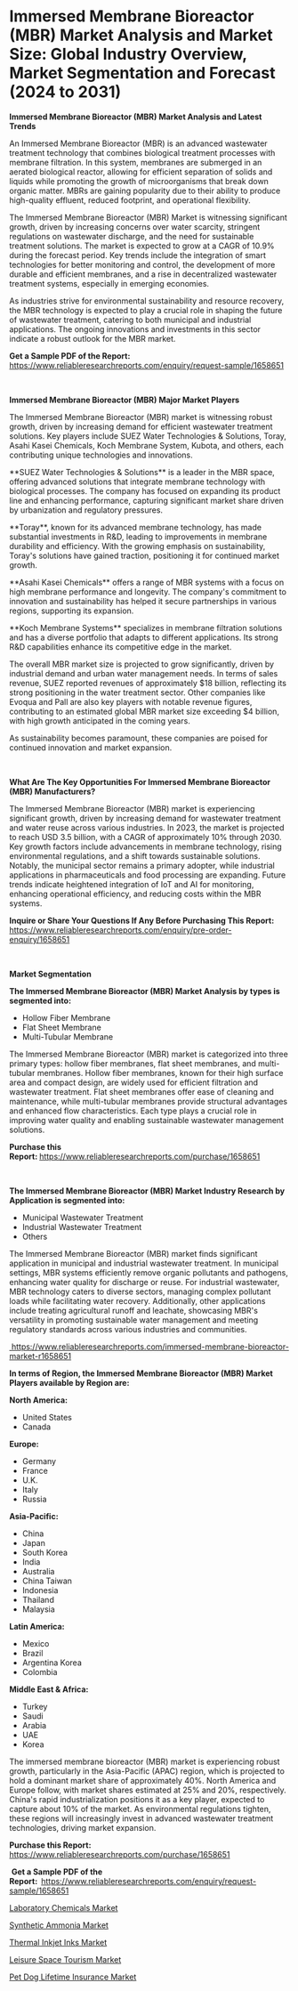 <p><h1>Immersed Membrane Bioreactor (MBR) Market Analysis and Market Size: Global Industry Overview, Market Segmentation and Forecast (2024 to 2031)</h1></p><p><strong>Immersed Membrane Bioreactor (MBR) Market Analysis and Latest Trends</strong></p>
<p><p>An Immersed Membrane Bioreactor (MBR) is an advanced wastewater treatment technology that combines biological treatment processes with membrane filtration. In this system, membranes are submerged in an aerated biological reactor, allowing for efficient separation of solids and liquids while promoting the growth of microorganisms that break down organic matter. MBRs are gaining popularity due to their ability to produce high-quality effluent, reduced footprint, and operational flexibility.</p><p>The Immersed Membrane Bioreactor (MBR) Market is witnessing significant growth, driven by increasing concerns over water scarcity, stringent regulations on wastewater discharge, and the need for sustainable treatment solutions. The market is expected to grow at a CAGR of 10.9% during the forecast period. Key trends include the integration of smart technologies for better monitoring and control, the development of more durable and efficient membranes, and a rise in decentralized wastewater treatment systems, especially in emerging economies. </p><p>As industries strive for environmental sustainability and resource recovery, the MBR technology is expected to play a crucial role in shaping the future of wastewater treatment, catering to both municipal and industrial applications. The ongoing innovations and investments in this sector indicate a robust outlook for the MBR market.</p></p>
<p><strong>Get a Sample PDF of the Report:&nbsp;</strong> <a href="https://www.reliableresearchreports.com/enquiry/request-sample/1658651?utm_campaign=13&utm_medium=2&utm_source=Github&utm_content=ia&utm_term=09122024&utm_id=immersed-membrane-bioreactor-mbr">https://www.reliableresearchreports.com/enquiry/request-sample/1658651</a></p>
<p>&nbsp;</p>
<p><strong>Immersed Membrane Bioreactor (MBR) Major Market Players</strong></p>
<p><p>The Immersed Membrane Bioreactor (MBR) market is witnessing robust growth, driven by increasing demand for efficient wastewater treatment solutions. Key players include SUEZ Water Technologies & Solutions, Toray, Asahi Kasei Chemicals, Koch Membrane System, Kubota, and others, each contributing unique technologies and innovations.</p><p>**SUEZ Water Technologies & Solutions** is a leader in the MBR space, offering advanced solutions that integrate membrane technology with biological processes. The company has focused on expanding its product line and enhancing performance, capturing significant market share driven by urbanization and regulatory pressures.</p><p>**Toray**, known for its advanced membrane technology, has made substantial investments in R&D, leading to improvements in membrane durability and efficiency. With the growing emphasis on sustainability, Toray's solutions have gained traction, positioning it for continued market growth.</p><p>**Asahi Kasei Chemicals** offers a range of MBR systems with a focus on high membrane performance and longevity. The company's commitment to innovation and sustainability has helped it secure partnerships in various regions, supporting its expansion.</p><p>**Koch Membrane Systems** specializes in membrane filtration solutions and has a diverse portfolio that adapts to different applications. Its strong R&D capabilities enhance its competitive edge in the market.</p><p>The overall MBR market size is projected to grow significantly, driven by industrial demand and urban water management needs. In terms of sales revenue, SUEZ reported revenues of approximately $18 billion, reflecting its strong positioning in the water treatment sector. Other companies like Evoqua and Pall are also key players with notable revenue figures, contributing to an estimated global MBR market size exceeding $4 billion, with high growth anticipated in the coming years. </p><p>As sustainability becomes paramount, these companies are poised for continued innovation and market expansion.</p></p>
<p>&nbsp;</p>
<p><strong>What Are The Key Opportunities For Immersed Membrane Bioreactor (MBR) Manufacturers?</strong></p>
<p><p>The Immersed Membrane Bioreactor (MBR) market is experiencing significant growth, driven by increasing demand for wastewater treatment and water reuse across various industries. In 2023, the market is projected to reach USD 3.5 billion, with a CAGR of approximately 10% through 2030. Key growth factors include advancements in membrane technology, rising environmental regulations, and a shift towards sustainable solutions. Notably, the municipal sector remains a primary adopter, while industrial applications in pharmaceuticals and food processing are expanding. Future trends indicate heightened integration of IoT and AI for monitoring, enhancing operational efficiency, and reducing costs within the MBR systems.</p></p>
<p><strong>Inquire or Share Your Questions If Any Before Purchasing This Report:</strong> <a href="https://www.reliableresearchreports.com/enquiry/pre-order-enquiry/1658651?utm_campaign=13&utm_medium=2&utm_source=Github&utm_content=ia&utm_term=09122024&utm_id=immersed-membrane-bioreactor-mbr">https://www.reliableresearchreports.com/enquiry/pre-order-enquiry/1658651</a></p>
<p>&nbsp;</p>
<p><strong>Market Segmentation</strong></p>
<p><strong>The Immersed Membrane Bioreactor (MBR) Market Analysis by types is segmented into:</strong></p>
<p><ul><li>Hollow Fiber Membrane</li><li>Flat Sheet Membrane</li><li>Multi-Tubular Membrane</li></ul></p>
<p><p>The Immersed Membrane Bioreactor (MBR) market is categorized into three primary types: hollow fiber membranes, flat sheet membranes, and multi-tubular membranes. Hollow fiber membranes, known for their high surface area and compact design, are widely used for efficient filtration and wastewater treatment. Flat sheet membranes offer ease of cleaning and maintenance, while multi-tubular membranes provide structural advantages and enhanced flow characteristics. Each type plays a crucial role in improving water quality and enabling sustainable wastewater management solutions.</p></p>
<p><strong>Purchase this Report:&nbsp;</strong><a href="https://www.reliableresearchreports.com/purchase/1658651?utm_campaign=13&utm_medium=2&utm_source=Github&utm_content=ia&utm_term=09122024&utm_id=immersed-membrane-bioreactor-mbr">https://www.reliableresearchreports.com/purchase/1658651</a></p>
<p>&nbsp;</p>
<p><strong>The Immersed Membrane Bioreactor (MBR) Market Industry Research by Application is segmented into:</strong></p>
<p><ul><li>Municipal Wastewater Treatment</li><li>Industrial Wastewater Treatment</li><li>Others</li></ul></p>
<p><p>The Immersed Membrane Bioreactor (MBR) market finds significant application in municipal and industrial wastewater treatment. In municipal settings, MBR systems efficiently remove organic pollutants and pathogens, enhancing water quality for discharge or reuse. For industrial wastewater, MBR technology caters to diverse sectors, managing complex pollutant loads while facilitating water recovery. Additionally, other applications include treating agricultural runoff and leachate, showcasing MBR's versatility in promoting sustainable water management and meeting regulatory standards across various industries and communities.</p></p>
<p><a href="https://www.reliableresearchreports.com/immersed-membrane-bioreactor-market-r1658651?utm_campaign=13&utm_medium=2&utm_source=Github&utm_content=ia&utm_term=09122024&utm_id=immersed-membrane-bioreactor-mbr">&nbsp;https://www.reliableresearchreports.com/immersed-membrane-bioreactor-market-r1658651</a></p>
<p><strong>In terms of Region, the Immersed Membrane Bioreactor (MBR) Market Players available by Region are:</strong></p>
<p>
    <p> <strong> North America: </strong>
        <ul>
            <li>United States</li>
            <li>Canada</li>
        </ul>
        </p> 
    <p> <strong> Europe: </strong>
        <ul>
            <li>Germany</li>
            <li>France</li>
            <li>U.K.</li>
            <li>Italy</li>
            <li>Russia</li>
        </ul>
        </p> 
    <p> <strong> Asia-Pacific: </strong>
        <ul>
            <li>China</li>
            <li>Japan</li>
            <li>South Korea</li>
            <li>India</li>
            <li>Australia</li>
            <li>China Taiwan</li>
            <li>Indonesia</li>
            <li>Thailand</li>
            <li>Malaysia</li>
        </ul>
        </p> 
    <p> <strong> Latin America: </strong>
        <ul>
            <li>Mexico</li>
            <li>Brazil</li>
            <li>Argentina Korea</li>
            <li>Colombia</li>
        </ul>
        </p> 
    <p> <strong> Middle East & Africa: </strong>
        <ul>
            <li>Turkey</li>
            <li>Saudi</li>
            <li>Arabia</li>
            <li>UAE</li>
            <li>Korea</li>
        </ul>
    </p>
    </p>
<p><p>The immersed membrane bioreactor (MBR) market is experiencing robust growth, particularly in the Asia-Pacific (APAC) region, which is projected to hold a dominant market share of approximately 40%. North America and Europe follow, with market shares estimated at 25% and 20%, respectively. China's rapid industrialization positions it as a key player, expected to capture about 10% of the market. As environmental regulations tighten, these regions will increasingly invest in advanced wastewater treatment technologies, driving market expansion.</p></p>
<p><strong>Purchase this Report: </strong><a href="https://www.reliableresearchreports.com/purchase/1658651?utm_campaign=13&utm_medium=2&utm_source=Github&utm_content=ia&utm_term=09122024&utm_id=immersed-membrane-bioreactor-mbr">https://www.reliableresearchreports.com/purchase/1658651</a></p>
<p>&nbsp;<strong>Get a Sample PDF of the Report:&nbsp;&nbsp;</strong><a href="https://www.reliableresearchreports.com/enquiry/request-sample/1658651?utm_campaign=13&utm_medium=2&utm_source=Github&utm_content=ia&utm_term=09122024&utm_id=immersed-membrane-bioreactor-mbr">https://www.reliableresearchreports.com/enquiry/request-sample/1658651</a></p>
<p><strong></strong></p>
<p><p><a href="https://www.linkedin.com/pulse/th-score-market-0ptye?utm_campaign=13&utm_medium=2&utm_source=Github&utm_content=ia&utm_term=09122024&utm_id=immersed-membrane-bioreactor-mbr">Laboratory Chemicals Market</a></p><p><a href="https://www.linkedin.com/pulse/th-score-market-0ptye?utm_campaign=13&utm_medium=2&utm_source=Github&utm_content=ia&utm_term=09122024&utm_id=immersed-membrane-bioreactor-mbr">Synthetic Ammonia Market</a></p><p><a href="https://www.linkedin.com/pulse/th-score-market-0ptye?utm_campaign=13&utm_medium=2&utm_source=Github&utm_content=ia&utm_term=09122024&utm_id=immersed-membrane-bioreactor-mbr">Thermal Inkjet Inks Market</a></p><p><a href="https://github.com/Chiragrp22/Market-Research-Report-List-6/blob/main/leisure-space-tourism-market.md?utm_campaign=13&utm_medium=2&utm_source=Github&utm_content=ia&utm_term=09122024&utm_id=immersed-membrane-bioreactor-mbr">Leisure Space Tourism Market</a></p><p><a href="https://github.com/MarciaRunte/Market-Research-Report-List-1/blob/main/pet-dog-lifetime-insurance-market.md?utm_campaign=13&utm_medium=2&utm_source=Github&utm_content=ia&utm_term=09122024&utm_id=immersed-membrane-bioreactor-mbr">Pet Dog Lifetime Insurance Market</a></p></p>